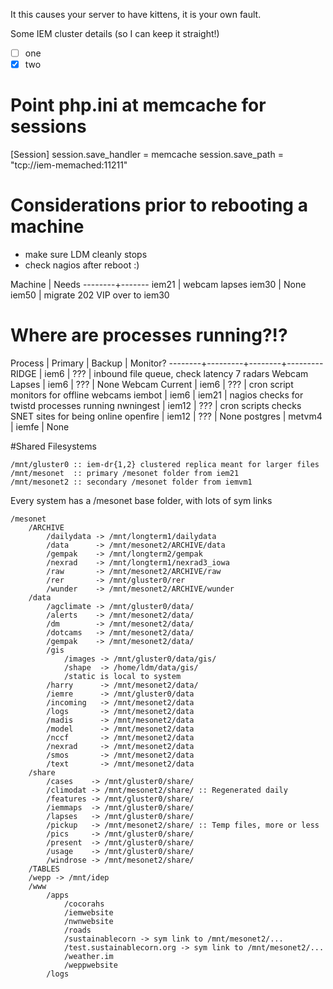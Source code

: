 It this causes your server to have kittens, it is your own fault.

Some IEM cluster details (so I can keep it straight!)

-[ ] one
-[x] two

# Point php.ini at memcache for sessions
[Session]
session.save_handler = memcache
session.save_path = "tcp://iem-memached:11211"

# Considerations prior to rebooting a machine

* make sure LDM cleanly stops
* check nagios after reboot :)

Machine | Needs
--------+-------
iem21   | webcam lapses
iem30   | None
iem50   | migrate 202 VIP over to iem30 

# Where are processes running?!?

Process | Primary | Backup | Monitor?
--------+---------+--------+---------
RIDGE   | iem6    | ???    | inbound file queue, check latency 7 radars
Webcam Lapses | iem6 | ??? | None
Webcam Current | iem6 | ??? | cron script monitors for offline webcams
iembot  | iem6    | iem21  | nagios checks for twistd processes running
nwningest | iem12 | ???    | cron scripts checks SNET sites for being online
openfire | iem12 | ???     | None
postgres | metvm4 | iemfe  | None

#Shared Filesystems

    /mnt/gluster0 :: iem-dr{1,2} clustered replica meant for larger files
    /mnt/mesonet  :: primary /mesonet folder from iem21
    /mnt/mesonet2 :: secondary /mesonet folder from iemvm1

 Every system has a /mesonet base folder, with lots of sym links 

``` 
/mesonet
    /ARCHIVE
        /dailydata -> /mnt/longterm1/dailydata
        /data      -> /mnt/mesonet2/ARCHIVE/data
        /gempak    -> /mnt/longterm2/gempak
        /nexrad    -> /mnt/longterm1/nexrad3_iowa
        /raw       -> /mnt/mesonet2/ARCHIVE/raw
        /rer       -> /mnt/gluster0/rer
        /wunder    -> /mnt/mesonet2/ARCHIVE/wunder
    /data
        /agclimate -> /mnt/gluster0/data/
        /alerts    -> /mnt/mesonet2/data/
        /dm        -> /mnt/mesonet2/data/
        /dotcams   -> /mnt/mesonet2/data/
        /gempak    -> /mnt/mesonet2/data/
        /gis
            /images -> /mnt/gluster0/data/gis/
            /shape	-> /home/ldm/data/gis/
            /static is local to system
        /harry      -> /mnt/mesonet2/data/
        /iemre      -> /mnt/gluster0/data
        /incoming   -> /mnt/mesonet2/data
        /logs       -> /mnt/mesonet2/data
        /madis      -> /mnt/mesonet2/data
        /model      -> /mnt/mesonet2/data
        /nccf       -> /mnt/mesonet2/data
        /nexrad     -> /mnt/mesonet2/data
        /smos       -> /mnt/mesonet2/data
        /text       -> /mnt/mesonet2/data
    /share
        /cases    -> /mnt/gluster0/share/
        /climodat -> /mnt/mesonet2/share/ :: Regenerated daily
        /features -> /mnt/gluster0/share/
        /iemmaps  -> /mnt/gluster0/share/
        /lapses   -> /mnt/gluster0/share/
        /pickup   -> /mnt/mesonet2/share/ :: Temp files, more or less
        /pics     -> /mnt/gluster0/share/
        /present  -> /mnt/gluster0/share/
        /usage    -> /mnt/gluster0/share/
        /windrose -> /mnt/mesonet2/share/
    /TABLES
    /wepp -> /mnt/idep
    /www
        /apps
            /cocorahs
            /iemwebsite
            /nwnwebsite
            /roads
            /sustainablecorn -> sym link to /mnt/mesonet2/...
            /test.sustainablecorn.org -> sym link to /mnt/mesonet2/...
            /weather.im
            /weppwebsite
        /logs
```